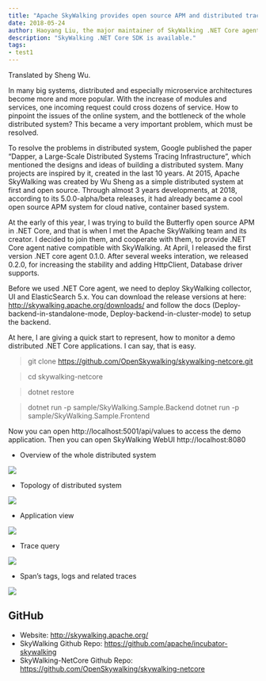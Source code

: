 ```yaml
---
title: "Apache SkyWalking provides open source APM and distributed tracing in .NET Core field"
date: 2018-05-24
author: Haoyang Liu, the major maintainer of SkyWalking .NET Core agent
description: "SkyWalking .NET Core SDK is available."
tags:
- test1
---
```


Translated by Sheng Wu.

In many big systems, distributed and especially microservice architectures become more and more popular. With the increase of modules and services, one incoming request could cross dozens of service. How to pinpoint the issues of the online system, and the bottleneck of the whole distributed system? This became a very important problem, which must be resolved.

To resolve the problems in distributed system, Google published the paper “Dapper, a Large-Scale Distributed Systems Tracing Infrastructure”, which mentioned the designs and ideas of building a distributed system. Many projects are inspired by it, created in the last 10 years. At 2015, Apache SkyWalking was created by Wu Sheng as a simple distributed system at first and open source. Through almost 3 years developments, at 2018, according to its 5.0.0-alpha/beta releases, it had already became a cool open source APM system for cloud native, container based system.

At the early of this year, I was trying to build the Butterfly open source APM in .NET Core, and that is when I met the Apache SkyWalking team and its creator. I decided to join them, and cooperate with them, to provide .NET Core agent native compatible with SkyWalking. At April, I released the first version .NET core agent 0.1.0. After several weeks interation, we released 0.2.0, for increasing the stability and adding HttpClient, Database driver supports.

Before we used .NET Core agent, we need to deploy SkyWalking collector, UI and ElasticSearch 5.x. You can download the release versions at here: http://skywalking.apache.org/downloads/ and follow the docs (Deploy-backend-in-standalone-mode, Deploy-backend-in-cluster-mode) to setup the backend.

At here, I are giving a quick start to represent, how to monitor a demo distributed .NET Core applications. I can say, that is easy.

> git clone https://github.com/OpenSkywalking/skywalking-netcore.git

> cd skywalking-netcore

> dotnet restore

> dotnet run -p sample/SkyWalking.Sample.Backend
> dotnet run -p sample/SkyWalking.Sample.Frontend

Now you can open http://localhost:5001/api/values to access the demo application. Then you can open SkyWalking WebUI http://localhost:8080

- Overview of the whole distributed system
<img src="https://cdn-images-1.medium.com/max/1600/1*sZY-9RaSz40sAHLkhwSV5g.png"/>

- Topology of distributed system
<img src="https://cdn-images-1.medium.com/max/1600/1*mMEGHg12fziDdeoa4r9CrA.png"/>

- Application view
<img src="https://cdn-images-1.medium.com/max/1600/1*uxBlfP6Byvf8xpRpG-qRZw.png"/>

- Trace query
<img src="https://cdn-images-1.medium.com/max/1600/1*bj8bdC7LscCD4tmcs8c_gg.png"/>

- Span’s tags, logs and related traces
<img src="https://cdn-images-1.medium.com/max/1600/1*bj8bdC7LscCD4tmcs8c_gg.png"/>


## GitHub

- Website: http://skywalking.apache.org/
- SkyWalking Github Repo: https://github.com/apache/incubator-skywalking
- SkyWalking-NetCore Github Repo: https://github.com/OpenSkywalking/skywalking-netcore
